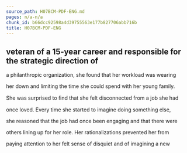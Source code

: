 ```yaml
---
source_path: H07BCM-PDF-ENG.md
pages: n/a-n/a
chunk_id: b66dcc92598a4d39755563e177b827706abb716b
title: H07BCM-PDF-ENG
---
```

## veteran of a 15-year career and responsible for the strategic direction of

a philanthropic organization, she found that her workload was wearing

her down and limiting the time she could spend with her young family.

She was surprised to ﬁnd that she felt disconnected from a job she had

once loved. Every time she started to imagine doing something else,

she reasoned that the job had once been engaging and that there were

others lining up for her role. Her rationalizations prevented her from

paying attention to her felt sense of disquiet and of imagining a new
